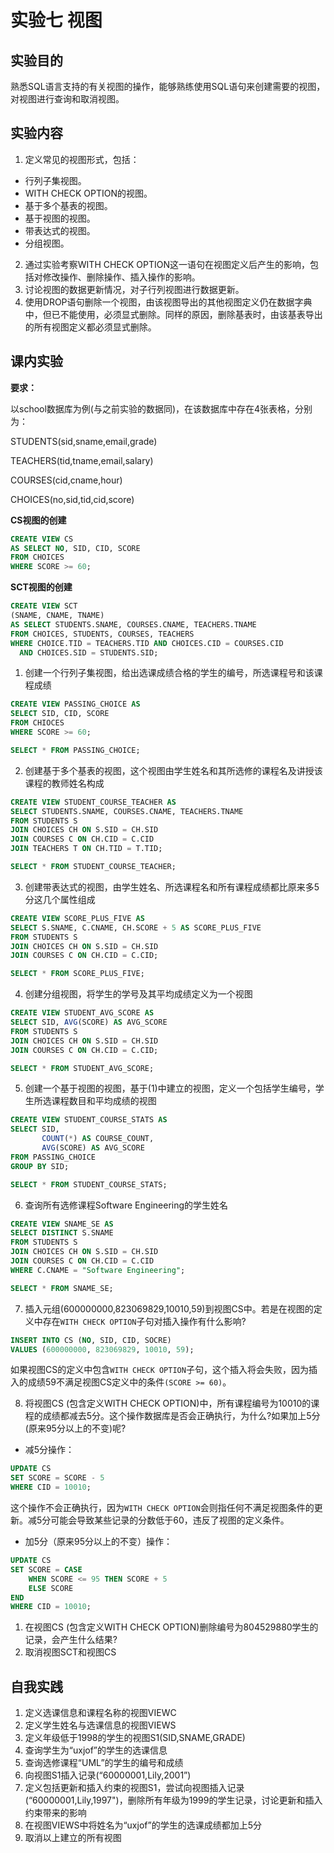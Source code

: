 # 实验七 视图

## 实验目的

熟悉SQL语言支持的有关视图的操作，能够熟练使用SQL语句来创建需要的视图，对视图进行查询和取消视图。

## 实验内容

1. 定义常见的视图形式，包括：

- 行列子集视图。
- WITH CHECK OPTION的视图。
- 基于多个基表的视图。
- 基于视图的视图。
- 带表达式的视图。
- 分组视图。

2. 通过实验考察WITH CHECK OPTION这一语句在视图定义后产生的影响，包括对修改操作、删除操作、插入操作的影响。
3. 讨论视图的数据更新情况，对子行列视图进行数据更新。
4. 使用DROP语句删除一个视图，由该视图导出的其他视图定义仍在数据字典中，但已不能使用，必须显式删除。同样的原因，删除基表时，由该基表导出的所有视图定义都必须显式删除。

## 课内实验

**要求：**

以school数据库为例(与之前实验的数据同)，在该数据库中存在4张表格，分别为：

STUDENTS(sid,sname,email,grade)

TEACHERS(tid,tname,email,salary)

COURSES(cid,cname,hour)

CHOICES(no,sid,tid,cid,score)

**CS视图的创建**

```sql
CREATE VIEW CS
AS SELECT NO, SID, CID, SCORE
FROM CHOICES
WHERE SCORE >= 60;
```

**SCT视图的创建**

```sql
CREATE VIEW SCT
(SNAME, CNAME, TNAME)
AS SELECT STUDENTS.SNAME, COURSES.CNAME, TEACHERS.TNAME
FROM CHOICES, STUDENTS, COURSES, TEACHERS
WHERE CHOICE.TID = TEACHERS.TID AND CHOICES.CID = COURSES.CID
  AND CHOICES.SID = STUDENTS.SID;
```

1. 创建一个行列子集视图，给出选课成绩合格的学生的编号，所选课程号和该课程成绩

```sql
CREATE VIEW PASSING_CHOICE AS
SELECT SID, CID, SCORE
FROM CHIOCES
WHERE SCORE >= 60;

SELECT * FROM PASSING_CHOICE;
```

2. 创建基于多个基表的视图，这个视图由学生姓名和其所选修的课程名及讲授该课程的教师姓名构成

```sql
CREATE VIEW STUDENT_COURSE_TEACHER AS
SELECT STUDENTS.SNAME, COURSES.CNAME, TEACHERS.TNAME
FROM STUDENTS S
JOIN CHOICES CH ON S.SID = CH.SID
JOIN COURSES C ON CH.CID = C.CID
JOIN TEACHERS T ON CH.TID = T.TID;

SELECT * FROM STUDENT_COURSE_TEACHER;
```

3. 创建带表达式的视图，由学生姓名、所选课程名和所有课程成绩都比原来多5分这几个属性组成

```sql
CREATE VIEW SCORE_PLUS_FIVE AS
SELECT S.SNAME, C.CNAME, CH.SCORE + 5 AS SCORE_PLUS_FIVE
FROM STUDENTS S
JOIN CHOICES CH ON S.SID = CH.SID
JOIN COURSES C ON CH.CID = C.CID;

SELECT * FROM SCORE_PLUS_FIVE;
```

4. 创建分组视图，将学生的学号及其平均成绩定义为一个视图

```sql
CREATE VIEW STUDENT_AVG_SCORE AS
SELECT SID, AVG(SCORE) AS AVG_SCORE
FROM STUDENTS S
JOIN CHOICES CH ON S.SID = CH.SID
JOIN COURSES C ON CH.CID = C.CID;

SELECT * FROM STUDENT_AVG_SCORE;
```

5. 创建一个基于视图的视图，基于(1)中建立的视图，定义一个包括学生编号，学生所选课程数目和平均成绩的视图

```sql
CREATE VIEW STUDENT_COURSE_STATS AS
SELECT SID,
       COUNT(*) AS COURSE_COUNT,
       AVG(SCORE) AS AVG_SCORE
FROM PASSING_CHOICE
GROUP BY SID;

SELECT * FROM STUDENT_COURSE_STATS;
```

6. 查询所有选修课程Software Engineering的学生姓名

```sql
CREATE VIEW SNAME_SE AS
SELECT DISTINCT S.SNAME
FROM STUDENTS S
JOIN CHOICES CH ON S.SID = CH.SID
JOIN COURSES C ON CH.CID = C.CID
WHERE C.CNAME = "Software Engineering";

SELECT * FROM SNAME_SE;
```

7. 插入元组(600000000,823069829,10010,59)到视图CS中。若是在视图的定义中存在`WITH CHECK OPTION`子句对插入操作有什么影响?

```sql
INSERT INTO CS (NO, SID, CID, SOCRE)
VALUES (600000000, 823069829, 10010, 59);
```

如果视图CS的定义中包含`WITH CHECK OPTION`子句，这个插入将会失败，因为插入的成绩59不满足视图CS定义中的条件`(SCORE >= 60)`。

8. 将视图CS (包含定义WITH CHECK OPTION)中，所有课程编号为10010的课程的成绩都减去5分。这个操作数据库是否会正确执行，为什么?如果加上5分(原来95分以上的不变)呢?

- 减5分操作：

```sql
UPDATE CS
SET SCORE = SCORE - 5
WHERE CID = 10010;
```

这个操作不会正确执行，因为`WITH CHECK OPTION`会则指任何不满足视图条件的更新。减5分可能会导致某些记录的分数低于60，违反了视图的定义条件。

- 加5分（原来95分以上的不变）操作：

```sql
UPDATE CS
SET SCORE = CASE
    WHEN SCORE <= 95 THEN SCORE + 5
    ELSE SCORE
END
WHERE CID = 10010;
```



1. 在视图CS (包含定义WITH CHECK OPTION)删除编号为804529880学生的记录，会产生什么结果?
2.  取消视图SCT和视图CS


## 自我实践

1. 定义选课信息和课程名称的视图VIEWC
2. 定义学生姓名与选课信息的视图VIEWS
3. 定义年级低于1998的学生的视图S1(SID,SNAME,GRADE)
4. 查询学生为“uxjof”的学生的选课信息
5. 查询选修课程“UML”的学生的编号和成绩
6. 向视图S1插入记录(“60000001,Lily,2001”)
7. 定义包括更新和插入约束的视图S1，尝试向视图插入记录(“60000001,Lily,1997")，删除所有年级为1999的学生记录，讨论更新和插入约束带来的影响
8. 在视图VIEWS中将姓名为“uxjof”的学生的选课成绩都加上5分
9. 取消以上建立的所有视图
